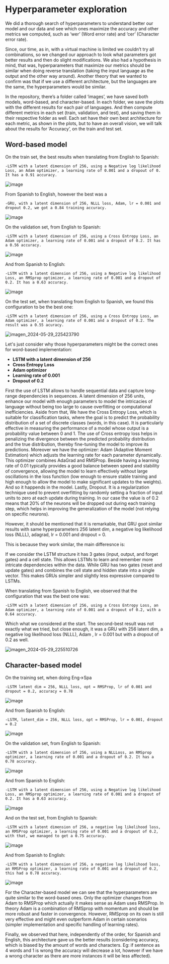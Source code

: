 # Hyperparameter exploration

We did a thorough search of hyperparameters to understand better our model and our data and see which ones maximize the accuracy and other metrics we computed, such as ‘wer’ 
(Word error rate) and ‘cer’ (Character error rate). 

Since, our time, as in, with a virtual machine is limited we couldn’t try all combinations, so we changed our approach to look what parameters got better results and then do slight modifications. We also had a hypothesis in mind, that was, hyperparameters that maximize our metrics should be similar when doing reverse translation (taking the input language as the output and the other way around). Another theory that we wanted to confirm was that if we use a different architecture, but the languages are the same, the hyperparameters would be similar.

In the repository, there’s a folder called ‘images’, we have saved both models, word-based, and character-based. In each folder, we save the plots with the different results for each pair of languages. And then compute different metrics in each set (train, validation, and test), and saving them in their respective folder as well. Each set have their own best architecture for each metric, as shown in the plots, but to have an overall vision, we will talk about the results for ‘Accuracy’, on the train and test set.

## Word-based model

On the train set, the best results when translating from English to Spanish: 

	-LSTM with a latent dimension of 256, using a Negative log likelihood Loss, an Adam optimizer, a learning rate of 0.001 and a dropout of 0. It has a 0.91 accuracy. 

 ![image](https://github.com/DCC-UAB/deep-learning-project-2024-ai_nndl_group_05/assets/93304682/f1a642b2-897b-4087-ac46-697c0ca00741)

From Spanish to English, however the best was a 

 	-GRU, with a latent dimension of 256, NLLL loss, Adam, lr = 0.001 and dropout 0.2, we got a 0.84 training accuracy.
![image](https://github.com/DCC-UAB/deep-learning-project-2024-ai_nndl_group_05/blob/main/images/words/spa-eng/train/train_acc.png?raw=true)

On the validation set, from English to Spanish:

	-LSTM with a latent dimension of 256, using a Cross Entropy Loss, an Adam optimizer, a learning rate of 0.001 and a dropout of 0.2. It has a 0.56 accuracy. 
![image](https://github.com/DCC-UAB/deep-learning-project-2024-ai_nndl_group_05/blob/main/images/words/eng-spa/val/val_acc.png?raw=true)

And from Spanish to English:

	-LSTM with a latent dimension of 256, using a Negative log likelihood Loss, an RMSprop optimizer, a learning rate of 0.001 and a dropout of 0.2. It has a 0.63 accuracy. 
![image](https://github.com/DCC-UAB/deep-learning-project-2024-ai_nndl_group_05/blob/main/images/words/spa-eng/val/val_acc.png?raw=true)

On the test set, when translating from English to Spanish, we found this configuration to be the best one:		

	-LSTM with a latent dimension of 256, using a Cross Entropy Loss, an Adam optimizer, a learning rate of 0.001 and a dropout of 0.2. The result was a 0.55 acuracy. 

![imagen_2024-05-29_225423790](https://github.com/DCC-UAB/deep-learning-project-2024-ai_nndl_group_05/assets/93304682/5d7b24d1-5d17-4276-8edf-b45bf4b8404c)

Let's just consider why those hyperparameters might be the correct ones for word-based implementation:

- **LSTM with a latent dimension of 256**
- **Cross Entropy Loss**
- **Adam optimizer**
- **Learning rate of 0.001**
- **Dropout of 0.2**

First the use of LSTM allows to handle sequential data and capture long-range dependencies in sequences. A latent dimension of 256 units, enhance our model with enough parameters to model the intricacies of language without being too large to cause overfitting or computational inefficiencies. 
Aside from that, We have the Cross Entropy Loss, which is suitable for classification tasks, where the goal is to predict the probability distribution of a set of discrete classes (words, in this case). It is particularly effective in measuring the performance of a model whose output is a probability value between 0 and 1. The use of Cross entropy loss helps in penalizing the divergence between the predicted probability distribution and the true distribution, thereby fine-tuning the model to improve its predictions. 
Moreover we have the optimizer: Adam (Adaptive Moment Estimation) which adjusts the learning rate for each parameter dynamically. This optimizer combines AdaGrad and RMSProp.
Beside having a learning rate of 0.01 typically provides a good balance between speed and stability of convergence, allowing the model to learn effectively without large oscillations in the loss function (low enough to ensure stable training and high enough to allow the model to make significant updates to the weights). And so it happends in the model.
Lastly, Dropout. It is a regularization technique used to prevent overfitting by randomly setting a fraction of input units to zero at each update during training. In our case the value is of 0.2 means that 20% of the neurons will be dropped out during each training step, which helps in improving the generalization of the model (not relying on specific neurons).


However, it should be mentioned that it is remarkable, that GRU goot similar results with same hyperparameters 256 latent dim, a negative log likelihood loss (NLLL), adagrad, lr = 0.001 and dropout = 0.

This is because they work similar, the main differesnce is:

If we consider the LSTM structure it has 3 gates (input, output, and forget gates) and a cell state. This allows LSTMs to learn and remember more intricate dependencies within the data. While GRU has two gates (reset and update gates) and combines the cell state and hidden state into a single vector. This makes GRUs simpler and slightly less expressive compared to LSTMs.

When translating from Spanish to English, we observed that the configuration that was the best one was:

	-LSTM with a latent dimension of 256, using a Cross Entropy Loss, an Adam optimizer, a learning rate of 0.001 and a dropout of 0.2, with a 0.64 accuracy.

Which what we considered at the start. The second-best result was not exactly what we tried, but close enough, it was a GRU with 256 latent dim, a negative log likelihood loss (NLLL), Adam , lr = 0.001 but with a dropout of 0.2 as well.

![imagen_2024-05-29_225510726](https://github.com/DCC-UAB/deep-learning-project-2024-ai_nndl_group_05/assets/93304682/ad51c1eb-c69c-4edd-9d3b-314f06b377ea)



## Character-based model
On the training set, when doing Eng->Spa

	-LSTM latent dim = 256, NLLL loss, opt = RMSProp, lr of 0.001 and dropout = 0.2, accuracy = 0.78

![image](https://github.com/DCC-UAB/deep-learning-project-2024-ai_nndl_group_05/assets/93304682/1b01f293-8be5-4955-b734-a3f0435be31a)

And from Spanish to English:

	-LSTM, latent_dim = 256, NLLL loss, opt = RMSProp, lr = 0.001, dropout = 0.2

![image](https://github.com/DCC-UAB/deep-learning-project-2024-ai_nndl_group_05/assets/93304682/f655ebdd-0774-4222-a87c-25182dc0c9af)

On the validation set, from English to Spanish:

	-LSTM with a latent dimension of 256, using a NLLLoss, an RMSprop optimizer, a learning rate of 0.001 and a dropout of 0.2. It has a 0.78 accuracy. 
![image](https://github.com/DCC-UAB/deep-learning-project-2024-ai_nndl_group_05/blob/main/images/chars/eng-spa/val/val_acc.png?raw=true)

And from Spanish to English:

	-LSTM with a latent dimension of 256, using a Negative log likelihood Loss, an RMSprop optimizer, a learning rate of 0.001 and a dropout of 0.2. It has a 0.63 accuracy. 
![image](https://github.com/DCC-UAB/deep-learning-project-2024-ai_nndl_group_05/blob/main/images/chars/spa-eng/val/val_acc.png?raw=true)

And on the test set, from English to Spanish: 

	-LSTM with a latent dimension of 256, a negative log likelihood loss, an RMSProp optimizer, a learning rate of 0.001 and a dropout of 0.2, with that, we managed to get a 0.75 accuracy.

 ![image](https://github.com/DCC-UAB/deep-learning-project-2024-ai_nndl_group_05/assets/93304682/e0779305-5e85-43f7-be84-8f43b1041383)


And from Spanish to English:

	-LSTM with a latent dimension of 256, a negative log likelihood loss, an RMSProp optimizer, a learning rate of 0.001 and a dropout of 0.2, this had a 0.78 accuracy.

 ![image](https://github.com/DCC-UAB/deep-learning-project-2024-ai_nndl_group_05/assets/93304682/ad05787b-18d9-4859-ba78-630d7881f98c)


For the Character-based model we can see that the hyperparameters are quite similar to the word-based ones. Only the optimizer changes from Adam to RMSProp which actually it makes sense as Adam uses RMSProp. In theory Adam is a combination of RMSprop with momentum and should be more robust and faster in convergence. However, RMSprop on its own is still very effective and might even outperform Adam in certain scenarios (simpler implementation and specific handling of learning rates).

Finally, we observed that here, independently of the order, for Spanish and English, this architecture gave us the better results (considering accuracy, which is biased by the amount of words and characters. Eg: if sentence as 4 words and 1 is wrong the accuracy will decrease a lot, however if we have a wrong character as there are more instances it will be less affected). 

	
